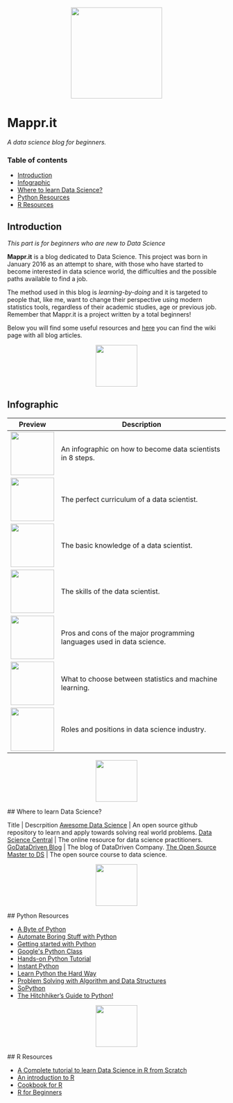 <br/>
<p align="center">
  <img src="http://mappr.it/wp-content/uploads/2016/02/favicon.png" width="210" />
</p>

# Mappr.it
*A data science blog for beginners.*

### Table of contents

* [Introduction](#introduction)
* [Infographic](#infographic)
* [Where to learn Data Science?](#where-to-learn-data-science)
* [Python Resources](#python-resources)
* [R Resources](#r-resources)

## Introduction

*This part is for beginners who are new to Data Science*

**Mappr.it** is a blog dedicated to Data Science. This project was born in January 2016 as an attempt to share, with those who have started to become interested in data science world, the difficulties and the possible paths available to find a job.

The method used in this blog is *learning-by-doing* and it is targeted to people that, like me, want to change their perspective using modern statistics tools, regardless of their academic studies, age or previous job. Remember that Mappr.it is a project written by a total beginners!

Below you will find some useful resources and [here](https://github.com/MarioCatuogno/Mappr.it/wiki) you can find the wiki page with all blog articles.

<p align="center">
  <img src="http://mappr.it/wp-content/uploads/2016/02/file-picture.png" width="96" />
</p> 

## Infographic

Preview | Description
------------ | -------------
[<img src="http://mappr.it/wp-content/uploads/2016/02/How-to-become-a-Data-Scientist.jpg" width="100" height="100" />](http://mappr.it/wp-content/uploads/2016/02/How-to-become-a-Data-Scientist.jpg) | An infographic on how to become data scientists in 8 steps.
[<img src="http://mappr.it/wp-content/uploads/2016/02/Road-to-Data-Scientist.png" width="100" height="100" />](http://mappr.it/wp-content/uploads/2016/02/Road-to-Data-Scientist.png) | The perfect curriculum of a data scientist.
[<img src="http://mappr.it/wp-content/uploads/2016/02/Data-Science-Skillset.jpg" width="100" height="100" />](http://mappr.it/wp-content/uploads/2016/02/Data-Science-Skillset.jpg) | The basic knowledge of a data scientist.
[<img src="http://mappr.it/wp-content/uploads/2016/02/Modern-Data-Scientist.png" width="100" height="100" />](http://mappr.it/wp-content/uploads/2016/02/Modern-Data-Scientist.png) | The skills of the data scientist.
[<img src="http://mappr.it/wp-content/uploads/2016/02/R-vs-Python.png" width="100" height="100" />](http://mappr.it/wp-content/uploads/2016/02/R-vs-Python.png) | Pros and cons of the major programming languages used in data science.
[<img src="http://mappr.it/wp-content/uploads/2016/02/Statistics-vs-Machine-Learning.png" width="100" height="100" />](http://mappr.it/wp-content/uploads/2016/02/Statistics-vs-Machine-Learning.png) | What to choose between statistics and machine learning.
[<img src="http://mappr.it/wp-content/uploads/2016/02/Data-Science-Industry.png" width="100" height="100" />](http://mappr.it/wp-content/uploads/2016/02/Data-Science-Industry.png) | Roles and positions in data science industry.

<p align="center">
  <img src="http://mappr.it/wp-content/uploads/2016/02/device-laptop.png" width="96" /> 
</p>
## Where to learn Data Science?

Title | Descrpition
[Awesome Data Science](https://github.com/okulbilisim/awesome-datascience) | An open source github repository to learn and apply towards solving real world problems.
[Data Science Central](http://www.datasciencecentral.com) | The online resource for data science practitioners.
[GoDataDriven Blog](http://blog.godatadriven.com/index.html) | The blog of DataDriven Company.
[The Open Source Master to DS](http://datasciencemasters.org) | The open source course to data science.

<p align="center">
  <img src="http://mappr.it/wp-content/uploads/2016/02/logo_python.png" width="96" /> 
</p>
## Python Resources

* [A Byte of Python](http://python.swaroopch.com)
* [Automate Boring Stuff with Python](https://automatetheboringstuff.com)
* [Getting started with Python](https://www.python.org/about/gettingstarted/)
* [Google's Python Class](https://developers.google.com/edu/python/)
* [Hands-on Python Tutorial](http://anh.cs.luc.edu/python/hands-on/3.1/handsonHtml/index.html)
* [Instant Python](http://hetland.org/writing/instant-python.html)
* [Learn Python the Hard Way](http://learnpythonthehardway.org/book/index.html)
* [Problem Solving with Algorithm and Data Structures](http://interactivepython.org/runestone/static/pythonds/index.html)
* [SoPython](http://sopython.com)
* [The Hitchhiker’s Guide to Python!](http://docs.python-guide.org/en/latest/)

<p align="center">
  <img src="http://mappr.it/wp-content/uploads/2016/02/logo_r.png" width="96" />
</p>
## R Resources 

* [A Complete tutorial to learn Data Science in R from Scratch](http://www.analyticsvidhya.com/blog/2016/02/complete-tutorial-learn-data-science-scratch/)
* [An introduction to R](https://cran.r-project.org/doc/manuals/R-intro.pdf)
* [Cookbook for R](http://www.cookbook-r.com)
* [R for Beginners](https://cran.r-project.org/doc/contrib/Paradis-rdebuts_en.pdf)
